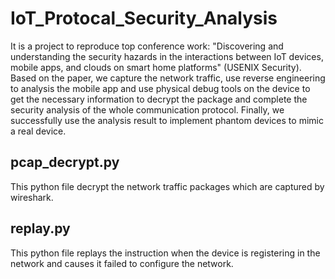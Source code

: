 # IoT_Protocal_Security_Analysis
It is a project to reproduce top conference work: "Discovering and understanding the security hazards in the interactions between IoT devices, mobile apps, and clouds on smart home platforms" (USENIX Security). Based on the paper, we capture the network traffic, use reverse engineering to analysis the mobile app and use physical debug tools on the device to get the necessary information to decrypt the package and complete the security analysis of the whole communication protocol. Finally, we successfully use the analysis result to implement phantom devices to mimic a real device. 

## pcap_decrypt.py
This python file decrypt the network traffic packages which are captured by wireshark.

## replay.py
This python file replays the instruction when the device is registering in the network and causes it failed to configure the network.
